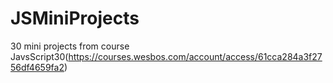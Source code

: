 # JSMiniProjects
30 mini projects from course JavsScript30(https://courses.wesbos.com/account/access/61cca284a3f2756df4659fa2)
